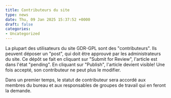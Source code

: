 ```yaml
---
title: Contributeurs du site
type: news
date: Thu, 09 Jan 2025 15:37:52 +0000
draft: false
categories:
- Uncategorized
---
```


La plupart des utilisateurs du site GDR-GPL sont des "contributeurs". Ils peuvent déposer un "post", qui doit être approuvé par les administrateurs du site. Ce dépôt se fait en cliquant sur "Submit for Review", l'article est dans l'état "pending". En cliquant sur "Publish", l'article devient visible! Une fois accepté, son contributeur ne peut plus le modifier.

Dans un premier temps, le statut de contributeur sera accordé aux membres du bureau et aux responsables de groupes de travail qui en feront la demande.
